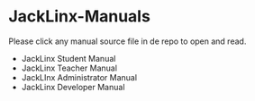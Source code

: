 JackLinx-Manuals
================

Please click any manual source file in de repo to open and read.

- JackLinx Student Manual
- JackLinx Teacher Manual
- JackLInx Administrator Manual
- JackLinx Developer Manual
